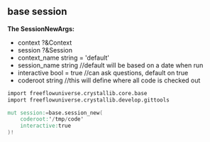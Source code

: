 ## base session

**The SessionNewArgs:**

- context             ?&Context   
- session             ?&Session   
- context_name        string = 'default'
- session_name        string        //default will be based on a date when run
- interactive         bool = true   //can ask questions, default on true
- coderoot            string        //this will define where all code is checked out

```v
import freeflowuniverse.crystallib.core.base
import freeflowuniverse.crystallib.develop.gittools

mut session:=base.session_new(
    coderoot:'/tmp/code'
    interactive:true
)!
```

